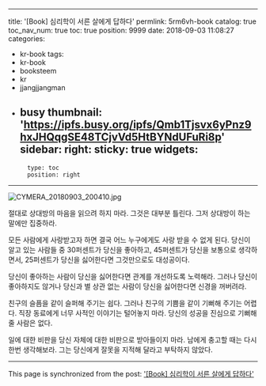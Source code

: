 
---
title: '[Book] 심리학이 서른 살에게 답하다'
permlink: 5rm6vh-book
catalog: true
toc_nav_num: true
toc: true
position: 9999
date: 2018-09-03 11:08:27
categories:
- kr-book
tags:
- kr-book
- booksteem
- kr
- jjangjjangman
- busy
thumbnail: 'https://ipfs.busy.org/ipfs/Qmb1Tjsvx6yPnz9hxJHQqgSE48TCjvVd5HtBYNdUFuRi8p'
sidebar:
    right:
        sticky: true
widgets:
    -
        type: toc
        position: right
---


![CYMERA_20180903_200410.jpg](https://ipfs.busy.org/ipfs/Qmb1Tjsvx6yPnz9hxJHQqgSE48TCjvVd5HtBYNdUFuRi8p)


절대로 상대방의 마음을 읽으려 하지 마라.
그것은 대부분 틀린다.
그저 상대방이 하는 말에만 집중하라.

모든 사람에게 사랑받고자 하면
결국 어느 누구에게도 사랑 받을 수 없게 된다.
당신이 알고 있는 사람들 중
30퍼센트가 당신을 좋아하고,
45퍼센트가 당신을 보통으로 생각하면서,
25퍼센트가 당신을 싫어한다면
그것만으로도 대성공이다.

당신이 좋아하는 사람이 
당신을 싫어한다면
관계를 개선하도록 노력해라.
그러나 당신이 좋아하지도 않거나
당신과 별 상관 없는 사람이 
당신을 싫어한다면
신경을 꺼버려라.

친구의 슬픔을 같이 슬퍼해 주기는 쉽다.
그러나 친구의 기쁨을 
같이 기뻐해 주기는 어렵다.
직장 동료에게 너무 사적인 이야기는 
털어놓지 마라. 
당신의 성공을 진심으로 
기뻐해줄 사람은 없다.

일에 대한 비판을 당신 자체에 대한 
비판으로 받아들이지 마라.
남에게 충고할 때는 
다시 한번 생각해보라.
그는 당신에게 잘못을 지적해 달라고 
부탁하지 않았다.

- - -

This page is synchronized from the post: ['[Book] 심리학이 서른 살에게 답하다'](https://steemit.com/@lucky2015/5rm6vh-book)
